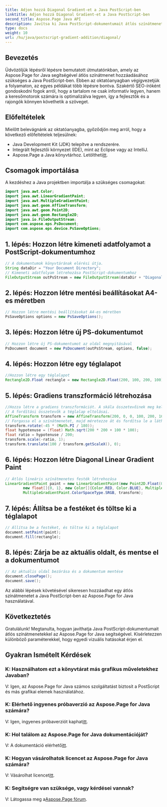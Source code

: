 ```yaml
---
title: Adjon hozzá Diagonal Gradient-et a Java PostScript-ben
linktitle: Adjon hozzá Diagonal Gradient-et a Java PostScript-ben
second_title: Aspose.Page Java API
description: Javítsa ki Java PostScript-dokumentumait átlós színátmenetekkel az Aspose.Page for Java segítségével. Kövesse lépésről lépésre útmutatónkat, hogy könnyedén vigyen fel élénk színátmeneteket.
type: docs
weight: 10
url: /hu/java/postscript-gradient-addition/diagonal/
---
```

## Bevezetés
Üdvözöljük lépésről lépésre bemutatott útmutatónkban, amely az Aspose.Page for Java segítségével átlós színátmenet hozzáadásához szükséges a Java PostScript-ben. Ebben az oktatóanyagban végigvezetjük a folyamaton, az egyes példákat több lépésre bontva. Szakértő SEO-íróként gondoskodni fogok arról, hogy a tartalom ne csak informatív legyen, hanem a keresőmotorok számára is optimalizálva legyen, így a fejlesztők és a rajongók könnyen követhetik a szöveget.
## Előfeltételek
Mielőtt belevágnánk az oktatóanyagba, győződjön meg arról, hogy a következő előfeltételek teljesülnek:
- Java Development Kit (JDK) telepítve a rendszerére.
- Integrált fejlesztői környezet (IDE), mint az Eclipse vagy az IntelliJ.
-  Aspose.Page a Java könyvtárhoz. Letöltheti[itt](https://releases.aspose.com/page/java/).
## Csomagok importálása
A kezdéshez a Java projektben importálja a szükséges csomagokat:
```java
import java.awt.Color;
import java.awt.LinearGradientPaint;
import java.awt.MultipleGradientPaint;
import java.awt.geom.AffineTransform;
import java.awt.geom.Point2D;
import java.awt.geom.Rectangle2D;
import java.io.FileOutputStream;
import com.aspose.eps.PsDocument;
import com.aspose.eps.device.PsSaveOptions;

```
## 1. lépés: Hozzon létre kimeneti adatfolyamot a PostScript-dokumentumhoz
```java
// A dokumentumok könyvtárának elérési útja.
String dataDir = "Your Document Directory";
// Kimeneti adatfolyam létrehozása PostScript-dokumentumhoz
FileOutputStream outPsStream = new FileOutputStream(dataDir + "DiagonalGradient_outPS.ps");
```
## 2. lépés: Hozzon létre mentési beállításokat A4-es méretben
```java
// Hozzon létre mentési beállításokat A4-es méretben
PsSaveOptions options = new PsSaveOptions();
```
## 3. lépés: Hozzon létre új PS-dokumentumot
```java
// Hozzon létre új PS-dokumentumot az oldal megnyitásával
PsDocument document = new PsDocument(outPsStream, options, false);
```
## 4. lépés: Hozzon létre egy téglalapot
```java
//Hozzon létre egy téglalapot
Rectangle2D.Float rectangle = new Rectangle2D.Float(200, 100, 200, 100);
```
## 5. lépés: Gradiens transzformáció létrehozása
```java
//Hozza létre a gradiens transzformációt. A skála összetevőinek meg kell egyeznie a téglalap szélességével és magasságával.
// A fordítási összetevők a téglalap eltolásai.
AffineTransform transform = new AffineTransform(200, 0, 0, 100, 200, 100);
// Forgassa el a színátmenetet, majd méretezze át és fordítsa le a látható színátmenet érdekében
transform.rotate(-45 * (Math.PI / 180));
float hypotenuse = (float) Math.sqrt(200 * 200 + 100 * 100);
float ratio = hypotenuse / 200;
transform.scale(-ratio, 1);
transform.translate(100 / transform.getScaleX(), 0);
```
## 6. lépés: Hozzon létre Diagonal Linear Gradient Paint
```java
// Átlós lineáris színátmenetes festék létrehozása
LinearGradientPaint paint = new LinearGradientPaint(new Point2D.Float(0, 0), new Point2D.Float(200, 100),
        new float[]{0, 1}, new Color[]{Color.RED, Color.BLUE}, MultipleGradientPaint.CycleMethod.NO_CYCLE,
        MultipleGradientPaint.ColorSpaceType.SRGB, transform);
```
## 7. lépés: Állítsa be a festéket és töltse ki a téglalapot
```java
// Állítsa be a festéket, és töltse ki a téglalapot
document.setPaint(paint);
document.fill(rectangle);
```
## 8. lépés: Zárja be az aktuális oldalt, és mentse el a dokumentumot
```java
// Az aktuális oldal bezárása és a dokumentum mentése
document.closePage();
document.save();
```
Az alábbi lépések követésével sikeresen hozzáadhat egy átlós színátmenetet a Java PostScript-ben az Aspose.Page for Java használatával.
## Következtetés
Gratulálunk! Megtanulta, hogyan javíthatja Java PostScript-dokumentumait átlós színátmenetekkel az Aspose.Page for Java segítségével. Kísérletezzen különböző paraméterekkel, hogy egyedi vizuális hatásokat érjen el.
## Gyakran Ismételt Kérdések
### K: Használhatom ezt a könyvtárat más grafikus műveletekhez Javaban?
V: Igen, az Aspose.Page for Java számos szolgáltatást biztosít a PostScript és más grafikai elemek használatához.
### K: Elérhető ingyenes próbaverzió az Aspose.Page for Java számára?
 V: Igen, ingyenes próbaverziót kaphat[itt](https://releases.aspose.com/).
### K: Hol találom az Aspose.Page for Java dokumentációját?
 V: A dokumentáció elérhető[itt](https://reference.aspose.com/page/java/).
### K: Hogyan vásárolhatok licencet az Aspose.Page for Java számára?
 V: Vásárolhat licencet[itt](https://purchase.aspose.com/buy).
### K: Segítségre van szüksége, vagy kérdései vannak?
 V: Látogassa meg a[Aspose.Page fórum](https://forum.aspose.com/c/page/39).